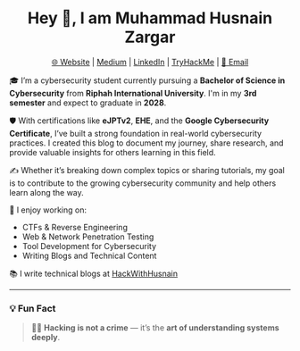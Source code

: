<h1 align="center">Hey 👋, I am Muhammad Husnain Zargar</h1>

<p align="center">
  <a href="https://hackwithhusnain.com" target="_blank">🌐 Website</a> |
  <a href="https://hackwithhusnain.medium.com/" target="_blank">Medium</a> |
  <a href="https://www.linkedin.com/in/muhammad-husnain-z995/" target="_blank">LinkedIn</a> |
  <a href="https://tryhackme.com/p/HusnainZargar" target="_blank">TryHackMe</a> |
  <a href="mailto:info@hackwithhusnain.com">📧 Email</a>
</p>


🎓 I’m a cybersecurity student currently pursuing a **Bachelor of Science in Cybersecurity** from **Riphah International University**. I'm in my **3rd semester** and expect to graduate in **2028**.

🛡️ With certifications like **eJPTv2**, **EHE**, and the **Google Cybersecurity Certificate**, I’ve built a strong foundation in real-world cybersecurity practices. I created this blog to document my journey, share research, and provide valuable insights for others learning in this field.

✍️ Whether it’s breaking down complex topics or sharing tutorials, my goal is to contribute to the growing cybersecurity community and help others learn along the way.

🧠 I enjoy working on:
- CTFs & Reverse Engineering  
- Web & Network Penetration Testing  
- Tool Development for Cybersecurity  
- Writing Blogs and Technical Content

📚 I write technical blogs at [HackWithHusnain](https://hackwithhusnain.com)

---

### 💡 Fun Fact

> 🧑‍💻 **Hacking is not a crime** — it’s the **art of understanding systems deeply**.





